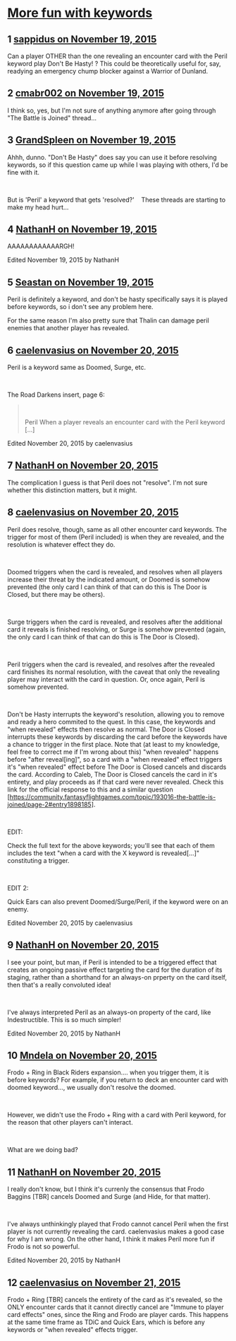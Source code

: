# [More fun with keywords](https://community.fantasyflightgames.com/topic/193911-more-fun-with-keywords/)

## 1 [sappidus on November 19, 2015](https://community.fantasyflightgames.com/topic/193911-more-fun-with-keywords/?do=findComment&comment=1899133)

Can a player OTHER than the one revealing an encounter card with the Peril keyword play Don't Be Hasty! ? This could be theoretically useful for, say, readying an emergency chump blocker against a Warrior of Dunland.

## 2 [cmabr002 on November 19, 2015](https://community.fantasyflightgames.com/topic/193911-more-fun-with-keywords/?do=findComment&comment=1899139)

I think so, yes, but I'm not sure of anything anymore after going through "The Battle is Joined" thread...

## 3 [GrandSpleen on November 19, 2015](https://community.fantasyflightgames.com/topic/193911-more-fun-with-keywords/?do=findComment&comment=1899276)

Ahhh, dunno. "Don't Be Hasty" does say you can use it before resolving keywords, so if this question came up while I was playing with others, I'd be fine with it.

 

But is 'Peril' a keyword that gets 'resolved?'    These threads are starting to make my head hurt...

## 4 [NathanH on November 19, 2015](https://community.fantasyflightgames.com/topic/193911-more-fun-with-keywords/?do=findComment&comment=1899475)

AAAAAAAAAAAARGH!

Edited November 19, 2015 by NathanH

## 5 [Seastan on November 19, 2015](https://community.fantasyflightgames.com/topic/193911-more-fun-with-keywords/?do=findComment&comment=1899633)

Peril is definitely a keyword, and don't be hasty specifically says it is played before keywords, so i don't see any problem here.

For the same reason I'm also pretty sure that Thalin can damage peril enemies that another player has revealed.

## 6 [caelenvasius on November 20, 2015](https://community.fantasyflightgames.com/topic/193911-more-fun-with-keywords/?do=findComment&comment=1900938)

Peril is a keyword same as Doomed, Surge, etc.

 

The Road Darkens insert, page 6:

>  
> 
> Peril
> When a player reveals an encounter card with the Peril keyword [...]

Edited November 20, 2015 by caelenvasius

## 7 [NathanH on November 20, 2015](https://community.fantasyflightgames.com/topic/193911-more-fun-with-keywords/?do=findComment&comment=1900953)

The complication I guess is that Peril does not "resolve". I'm not sure whether this distinction matters, but it might.

## 8 [caelenvasius on November 20, 2015](https://community.fantasyflightgames.com/topic/193911-more-fun-with-keywords/?do=findComment&comment=1900985)

Peril does resolve, though, same as all other encounter card keywords. The trigger for most of them (Peril included) is when they are revealed, and the resolution is whatever effect they do.

 

Doomed triggers when the card is revealed, and resolves when all players increase their threat by the indicated amount, or Doomed is somehow prevented (the only card I can think of that can do this is The Door is Closed, but there may be others).

 

Surge triggers when the card is revealed, and resolves after the additional card it reveals is finished resolving, or Surge is somehow prevented (again, the only card I can think of that can do this is The Door is Closed).

 

Peril triggers when the card is revealed, and resolves after the revealed card finishes its normal resolution, with the caveat that only the revealing player may interact with the card in question. Or, once again, Peril is somehow prevented.

 

Don't be Hasty interrupts the keyword's resolution, allowing you to remove and ready a hero commited to the quest. In this case, the keywords and "when revealed" effects then resolve as normal. The Door is Closed interrupts these keywords by discarding the card before the keywords have a chance to trigger in the first place. Note that (at least to my knowledge, feel free to correct me if I'm wrong about this) "when revealed" happens before "after reveal[ing]", so a card with a "when revealed" effect triggers it's "when revealed" effect before The Door is Closed cancels and discards the card. According to Caleb, The Door is Closed cancels the card in it's entirety, and play proceeds as if that card were never revealed. Check this link for the official response to this and a similar question [https://community.fantasyflightgames.com/topic/193016-the-battle-is-joined/page-2#entry1898185].

 

EDIT:

Check the full text for the above keywords; you'll see that each of them includes the text "when a card with the X keyword is revealed[...]" constituting a trigger.

 

EDIT 2:

Quick Ears can also prevent Doomed/Surge/Peril, if the keyword were on an enemy.

Edited November 20, 2015 by caelenvasius

## 9 [NathanH on November 20, 2015](https://community.fantasyflightgames.com/topic/193911-more-fun-with-keywords/?do=findComment&comment=1901100)

I see your point, but man, if Peril is intended to be a triggered effect that creates an ongoing passive effect targeting the card for the duration of its staging, rather than a shorthand for an always-on prperty on the card itself, then that's a really convoluted idea!

 

I've always interpreted Peril as an always-on property of the card, like Indestructible. This is so much simpler!

Edited November 20, 2015 by NathanH

## 10 [Mndela on November 20, 2015](https://community.fantasyflightgames.com/topic/193911-more-fun-with-keywords/?do=findComment&comment=1901374)

Frodo + Ring in Black Riders expansion.... when you trigger them, it is before keywords? For example, if you return to deck an encounter card with doomed keyword..., we usually don't resolve the doomed.

 

However, we didn't use the Frodo + Ring with a card with Peril keyword, for the reason that other players can't interact.

 

What are we doing bad?

## 11 [NathanH on November 20, 2015](https://community.fantasyflightgames.com/topic/193911-more-fun-with-keywords/?do=findComment&comment=1901406)

I really don't know, but I think it's currenly the consensus that Frodo Baggins [TBR] cancels Doomed and Surge (and Hide, for that matter).

 

I've always unthinkingly played that Frodo cannot cancel Peril when the first player is not currently revealing the card. caelenvasius makes a good case for why I am wrong. On the other hand, I think it makes Peril more fun if Frodo is not so powerful.

Edited November 20, 2015 by NathanH

## 12 [caelenvasius on November 21, 2015](https://community.fantasyflightgames.com/topic/193911-more-fun-with-keywords/?do=findComment&comment=1902678)

Frodo + Ring [TBR] cancels the entirety of the card as it's revealed, so the ONLY encounter cards that it cannot directly cancel are "Immune to player card effects" ones, since the Ring and Frodo are player cards. This happens at the same time frame as TDiC and Quick Ears, which is before any keywords or "when revealed" effects trigger.

